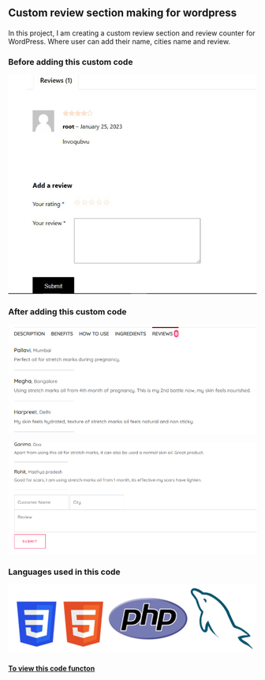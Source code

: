 ## Custom review section making for wordpress ##

#### 

In this project, I am creating a custom review section and review counter for WordPress. Where user can add their name, cities name and review. 

####

### Before adding this custom code ###
![Alt Image text](/image/before.jpg "Before adding this code")

### After adding this custom code ###
![Alt Image text](/image/after.png "After adding this code")

![Alt Image text](/image/after1.png "After adding this code")

### Languages used in this code ###
![Alt Image text](/image/logo.png "languages")

#### [To view this code functon](https://babymelon.in/product/stretch-marks-oil/) ####